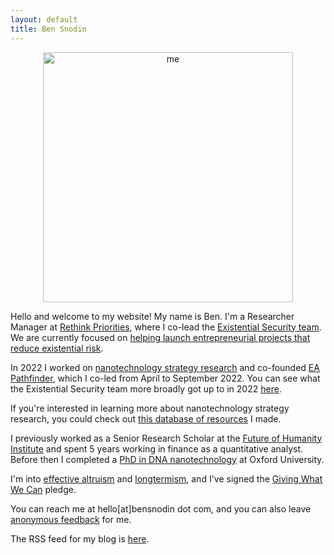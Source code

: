 ```yaml
---
layout: default
title: Ben Snodin
---
```


<center><img src="{{ site.baseurl }}/assets/me400x.jpg" alt="me" width="400" id="photo"></center>

Hello and welcome to my website! My name is Ben. I'm a Researcher Manager at [Rethink Priorities](https://rethinkpriorities.org/), where I co-lead the [Existential Security team](https://rethinkpriorities.org/team). We are currently focused on [helping launch entrepreneurial projects that reduce existential risk](https://forum.effectivealtruism.org/posts/jYSEjBsWbjNqioRZJ/the-rethink-priorities-existential-security-team-s-strategy).

In 2022 I worked on [nanotechnology strategy research](research_articles/thoughts_on_nanotechnology/) and co-founded [EA Pathfinder](https://www.eapathfinder.org/), which I co-led from April to September 2022. You can see what the Existential Security team more broadly got up to in 2022 [here](https://forum.effectivealtruism.org/posts/C26RHHYXzT6P6A4ht/what-rethink-priorities-general-longtermism-team-did-in-2022).

If you're interested in learning more about nanotechnology strategy research, you could check out [this database of resources](https://www.bensnodin.com/research_articles/nanotech_resources_database/) I made.

I previously worked as a Senior Research Scholar at the [Future of Humanity Institute](https://www.fhi.ox.ac.uk/) and spent 5 years working in finance as a quantitative analyst. Before then I completed a [PhD in DNA nanotechnology](https://dna.physics.ox.ac.uk/index.php/Main_Page) at Oxford University.

I'm into [effective altruism](https://www.effectivealtruism.org/) and [longtermism](https://www.effectivealtruism.org/articles/cause-profile-long-run-future/), and I've signed the [Giving What We Can](https://www.givingwhatwecan.org/) pledge.

You can reach me at hello[at]bensnodin dot com, and you can also leave [anonymous feedback](https://docs.google.com/forms/d/e/1FAIpQLScelY3qOAAhKkTy3mSLgA896K9YEG1X-AdLfN_wgo-Tkt-e1Q/viewform?usp=sf_link) for me.

The RSS feed for my blog is [here](https://www.bensnodin.com/feed.xml).